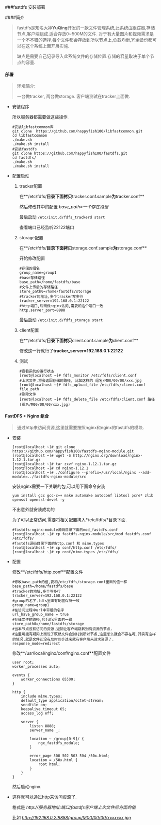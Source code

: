 ###fastdfs 安装部署

####简介

> fastdfs是知名大神**YuQing**开发的一款文件管理系统,此系统由跟踪器,存储节点,客户端组成.适合存放0~500M的文件. 对于有大量图片和视频需求是一个不不错的选择.每个文件都会存放到所以节点上,负载均衡,冗余备份都可以在这个系统上面开展实施.
>
> 缺点是需要自己记录导入此系统文件的存储位置.存储的容量取决于单个节点的容量.

#### 部署

> 环境简介:
>
> 一台做tracker, 两台做storage. 客户端测试在tracker上面做.

* 安装程序

  所以服务器都需要做这些操作.

  ```shell
  #安装libfastcommon库
  git clone  https://github.com/happyfish100/libfastcommon.git
  cd libfastcommon
  ./make.sh
  ./make.sh install
  #安装fastdfs
  git clone https://github.com/happyfish100/fastdfs.git
  cd fastdfs/
  ./make.sh
  ./make.sh install
  ```

* 配置启动

  1. tracker配置

     在**/etc/fdfs/**目录下面拷贝**tracker.conf.sample**为**tracker.conf**

     然后修改其中的配置 *base_path=一个存在路径*

     最后启动  `/etc/init.d/fdfs_trackerd start`

     查看端口已经监听22122端口

  2. storage配置

     在**/etc/fdfs/**目录下面拷贝**storage.conf.sample**为**storage.conf**

     开始修改配置

     ```shell
     #存储的组名
     group_name=group1
     #base存储路径
     base_path=/home/fastdfs/base
     #文件上传后的存储路径
     store_path0=/home/fastdfs/storage
     #tracker的地址,多个tracker写多行
     tracker_server=192.168.0.1:22122
     #http端口,后面做nginx访问,需要和这个端口一致
     http.server_port=8888
     ```

     最后启动  `/etc/init.d/fdfs_storage start`

  3. client配置

     在**/etc/fdfs/**目录下面拷贝**client.conf.sample**为**client.conf**

     修改这一行就行了**tracker_server=192.168.0.1:22122**

  4. 测试

     ```shell
     #查看系统的运行状态
     [root@localhost ~]# fdfs_monitor /etc/fdfs/client.conf
     #上次文件,将会返回存储的路径, 比如这样的 组名/M00/00/00/xxx.jpg
     [root@localhost ~]# fdfs_upload_file /etc/fdfs/client.conf file_path
     #删除文件
     [root@localhost ~]# fdfs_delete_file /etc/fdfs/client.conf 路径(组名/M00/00/00/xxx.jpg)
     ```

#### FastDFS + Nginx 组合

>通过http来访问资源,这里就需要按照nginx和nginx的fastdfs的模块.

* 安装

  ```shell
  [root@localhost ~]# git clone https://github.com/happyfish100/fastdfs-nginx-module.git
  [root@localhost ~]# wget -S http://nginx.org/download/nginx-1.12.1.tar.gz
  [root@localhost ~]# tar zxvf nginx-1.12.1.tar.gz
  [root@localhost ~]# cd nginx-1.12.1
  [root@localhost ~]# ./configure --prefix=/usr/local/nginx --add-module=../fastdfs-nginx-module/src
  ```

  安装nginx需要一下关联的包,可以用下面命令安装

  `yum install gcc gcc-c++ make automake autoconf libtool pcre* zlib openssl openssl-devel -y`

  不出意外就安装成功的

  为了可以正常访问,需要将相关配置拷入*/etc/fdfs/*目录下面.

  ```shell
  #fastdfs-nginx-module源码目录下面的mod_fastdfs.conf
  [root@localhost ~]# cp fastdfs-nginx-module/src/mod_fastdfs.conf /etc/fdfs/
  #fastdfs源码目录下面的http.conf 和 mime.types
  [root@localhost ~]# cp conf/http.conf /etc/fdfs/
  [root@localhost ~]# cp conf/mime.types /etc/fdfs/
  ```

* 配置

  修改**/etc/fdfs/http.conf**配置文件

  ```shell
  #修改base_path的值,要和/etc/fdfs/storage.conf里面的值一样
  base_path=/home/fastdfs/base
  #tracker的地址,多个写多行
  tracker_server=192.168.0.1:22122
  #group的名字,fdfs里面有配置保持一致
  group_name=group1
  #在访问过程中url中带组的名字
  url_have_group_name = true
  #存储文件的路径,和fdfs里面的一致
  store_path0=/home/fastdfs/storage
  #当本节点没有访问的资源,返回让客户端跳转到有资源的节点.
  #这里可能有疑问上面说了既然文件会到村到所以节点,这里怎么就会不存在呢.其实有这样的情况,就是文件还没有及时同步过来就有客户端来请求资源了.
  response_mode=redirect
  ```

  修改**/usr/local/nginx/conf/nginx.conf**配置文件

  ```shell
  user root;
  worker_processes auto;

  events {
      worker_connections 65500;
  }

  http {
      include mime.types;
      default_type application/octet-stream;
      sendfile on;
      keepalive_timeout 65;
      access_log off;

      server {
          listen 8888;
          server_name _;

          location ~ /group[0-9]/ {
              ngx_fastdfs_module;
          }

          error_page 500 502 503 504 /50x.html;
          location = /50x.html {
              root html;
          }
      }
  }
  ```

  然后启动nginx.

* 这样就可以通过http来访问资源了.

  格式是 *http://服务器地址:端口/fastdfs客户端上次文件后方面的值*

  比如    *http://192.168.0.2:8888/group/M00/00/00/xxxxxxx.jpg*

